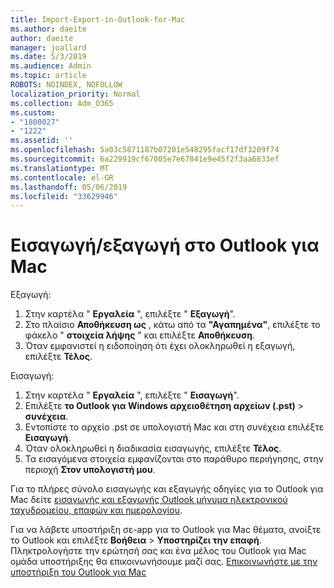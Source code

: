```yaml
---
title: Import-Export-in-Outlook-for-Mac
ms.author: daeite
author: daeite
manager: joallard
ms.date: 5/3/2019
ms.audience: Admin
ms.topic: article
ROBOTS: NOINDEX, NOFOLLOW
localization_priority: Normal
ms.collection: Adm_O365
ms.custom:
- "1800027"
- "1222"
ms.assetid: ''
ms.openlocfilehash: 5a03c5871187b07201e548295facf17df3209f74
ms.sourcegitcommit: 6a229919cf67005e7e67841e9e45f2f3aa6833ef
ms.translationtype: MT
ms.contentlocale: el-GR
ms.lasthandoff: 05/06/2019
ms.locfileid: "33629946"
---
```

# <a name="importexport-in-outlook-for-mac"></a>Εισαγωγή/εξαγωγή στο Outlook για Mac 

Εξαγωγή:
1. Στην καρτέλα " **Εργαλεία** ", επιλέξτε " **Εξαγωγή**".
2. Στο πλαίσιο **Αποθήκευση ως** , κάτω από τα **"Αγαπημένα"**, επιλέξτε το φάκελο " **στοιχεία λήψης** " και επιλέξτε **Αποθήκευση**.
3. Όταν εμφανιστεί η ειδοποίηση ότι έχει ολοκληρωθεί η εξαγωγή, επιλέξτε **Τέλος**.

Εισαγωγή:
1. Στην καρτέλα " **Εργαλεία** ", επιλέξτε " **Εισαγωγή**".
2. Επιλέξτε **το Outlook για Windows αρχειοθέτηση αρχείων (.pst)** > **συνέχεια**.
3. Εντοπίστε το αρχείο .pst σε υπολογιστή Mac και στη συνέχεια επιλέξτε **Εισαγωγή**.
4. Όταν ολοκληρωθεί η διαδικασία εισαγωγής, επιλέξτε **Τέλος**.
5. Τα εισαγόμενα στοιχεία εμφανίζονται στο παράθυρο περιήγησης, στην περιοχή **Στον υπολογιστή μου**.

Για το πλήρες σύνολο εισαγωγής και εξαγωγής οδηγίες για το Outlook για Mac δείτε [εισαγωγής και εξαγωγής Outlook μήνυμα ηλεκτρονικού ταχυδρομείου, επαφών και ημερολογίου](https://support.office.com/article/92577192-3881-4502-b79d-c3bbada6c8ef#ID0EAACAAA=Mac). 

Για να λάβετε υποστήριξη σε-app για το Outlook για Mac θέματα, ανοίξτε το Outlook και επιλέξτε **Βοήθεια** > **Υποστηρίζει την επαφή**. Πληκτρολογήστε την ερώτησή σας και ένα μέλος του Outlook για Mac ομάδα υποστήριξης θα επικοινωνήσουμε μαζί σας. [Επικοινωνήστε με την υποστήριξη του Outlook για Mac](https://go.microsoft.com/fwlink/?linkid=2002400&clcid=0x409)